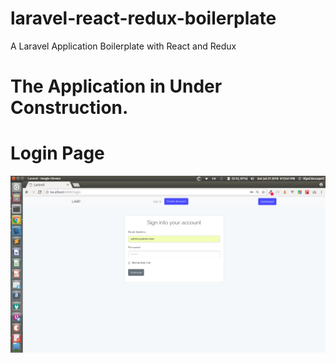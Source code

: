 # laravel-react-redux-boilerplate
A Laravel Application Boilerplate with React and Redux

# The Application in Under Construction.

# Login Page
![Screenshot](screenshots/login.png)
